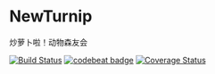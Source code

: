 # NewTurnip

炒萝卜啦！动物森友会

[![Build Status](https://travis-ci.com/Jarvie8176/NewTurnip.svg?branch=master)](https://travis-ci.com/Jarvie8176/NewTurnip)
[![codebeat badge](https://codebeat.co/badges/6bdf60c7-abd1-467e-8b89-ab610724a395)](https://codebeat.co/projects/github-com-jarvie8176-newturnip-master)
[![Coverage Status](https://coveralls.io/repos/github/Jarvie8176/NewTurnip/badge.svg)](https://coveralls.io/github/Jarvie8176/NewTurnip)
